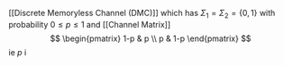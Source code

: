 [[Discrete Memoryless Channel (DMC)]] which has $\Sigma_{1}=\Sigma_{2}=\{ 0,1 \}$ with probability $0\leq p\leq 1$ and [[Channel Matrix]]
$$
\begin{pmatrix}
1-p & p \\
p & 1-p
\end{pmatrix}
$$
ie $p$ i